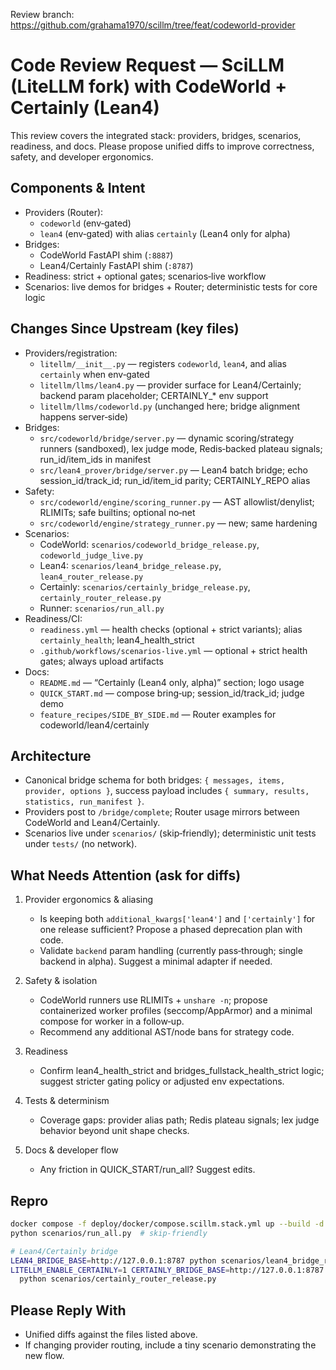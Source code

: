 Review branch: https://github.com/grahama1970/scillm/tree/feat/codeworld-provider

# Code Review Request — SciLLM (LiteLLM fork) with CodeWorld + Certainly (Lean4)

This review covers the integrated stack: providers, bridges, scenarios, readiness, and docs. Please propose unified diffs to improve correctness, safety, and developer ergonomics.

## Components & Intent
- Providers (Router):
  - `codeworld` (env‑gated)
  - `lean4` (env‑gated) with alias `certainly` (Lean4 only for alpha)
- Bridges:
  - CodeWorld FastAPI shim (`:8887`)
  - Lean4/Certainly FastAPI shim (`:8787`)
- Readiness: strict + optional gates; scenarios‑live workflow
- Scenarios: live demos for bridges + Router; deterministic tests for core logic

## Changes Since Upstream (key files)
- Providers/registration:
  - `litellm/__init__.py` — registers `codeworld`, `lean4`, and alias `certainly` when env‑gated
  - `litellm/llms/lean4.py` — provider surface for Lean4/Certainly; backend param placeholder; CERTAINLY_* env support
  - `litellm/llms/codeworld.py` (unchanged here; bridge alignment happens server‑side)
- Bridges:
  - `src/codeworld/bridge/server.py` — dynamic scoring/strategy runners (sandboxed), lex judge mode, Redis‑backed plateau signals; run_id/item_ids in manifest
  - `src/lean4_prover/bridge/server.py` — Lean4 batch bridge; echo session_id/track_id; run_id/item_id parity; CERTAINLY_REPO alias
- Safety:
  - `src/codeworld/engine/scoring_runner.py` — AST allowlist/denylist; RLIMITs; safe builtins; optional no‑net
  - `src/codeworld/engine/strategy_runner.py` — new; same hardening
- Scenarios:
  - CodeWorld: `scenarios/codeworld_bridge_release.py`, `codeworld_judge_live.py`
  - Lean4: `scenarios/lean4_bridge_release.py`, `lean4_router_release.py`
  - Certainly: `scenarios/certainly_bridge_release.py`, `certainly_router_release.py`
  - Runner: `scenarios/run_all.py`
- Readiness/CI:
  - `readiness.yml` — health checks (optional + strict variants); alias `certainly_health`; lean4_health_strict
  - `.github/workflows/scenarios-live.yml` — optional + strict health gates; always upload artifacts
- Docs:
  - `README.md` — “Certainly (Lean4 only, alpha)” section; logo usage
  - `QUICK_START.md` — compose bring‑up; session_id/track_id; judge demo
  - `feature_recipes/SIDE_BY_SIDE.md` — Router examples for codeworld/lean4/certainly

## Architecture
- Canonical bridge schema for both bridges: `{ messages, items, provider, options }`, success payload includes `{ summary, results, statistics, run_manifest }`.
- Providers post to `/bridge/complete`; Router usage mirrors between CodeWorld and Lean4/Certainly.
- Scenarios live under `scenarios/` (skip‑friendly); deterministic unit tests under `tests/` (no network).

## What Needs Attention (ask for diffs)
1) Provider ergonomics & aliasing
   - Is keeping both `additional_kwargs['lean4']` and `['certainly']` for one release sufficient? Propose a phased deprecation plan with code.
   - Validate `backend` param handling (currently pass‑through; single backend in alpha). Suggest a minimal adapter if needed.

2) Safety & isolation
   - CodeWorld runners use RLIMITs + `unshare -n`; propose containerized worker profiles (seccomp/AppArmor) and a minimal compose for worker in a follow‑up.
   - Recommend any additional AST/node bans for strategy code.

3) Readiness
   - Confirm lean4_health_strict and bridges_fullstack_health_strict logic; suggest stricter gating policy or adjusted env expectations.

4) Tests & determinism
   - Coverage gaps: provider alias path; Redis plateau signals; lex judge behavior beyond unit shape checks.

5) Docs & developer flow
   - Any friction in QUICK_START/run_all? Suggest edits.

## Repro
```bash
docker compose -f deploy/docker/compose.scillm.stack.yml up --build -d
python scenarios/run_all.py  # skip‑friendly

# Lean4/Certainly bridge
LEAN4_BRIDGE_BASE=http://127.0.0.1:8787 python scenarios/lean4_bridge_release.py
LITELLM_ENABLE_CERTAINLY=1 CERTAINLY_BRIDGE_BASE=http://127.0.0.1:8787 \
  python scenarios/certainly_router_release.py
```

## Please Reply With
- Unified diffs against the files listed above.
- If changing provider routing, include a tiny scenario demonstrating the new flow.
